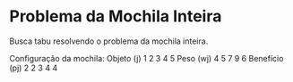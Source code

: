 Problema da Mochila Inteira
=======================

Busca tabu resolvendo o problema da mochila inteira.

Configuração da mochila:
Objeto	 (j)		1	2	3	4	5
Peso		  (wj)	4	5	7	9	6
Benefício (pj)	2	2	3	4	4
